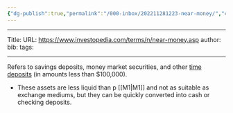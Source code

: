 ```yaml
---
{"dg-publish":true,"permalink":"/000-inbox/202211281223-near-money/","created":"2022-11-28T12:23:58.000-05:00","updated":"2025-03-21T17:27:20.701-04:00"}
---
```


---

Title:
URL: https://www.investopedia.com/terms/n/near-money.asp
author: 
bib:
tags:

---
Refers to savings deposits, money market securities, and other [time deposits](https://www.investopedia.com/terms/t/timedeposit.asp) (in amounts less than $100,000). 
- These assets are less liquid than p [[M1\|M1]] and not as suitable as exchange mediums, but they can be quickly converted into cash or checking deposits.